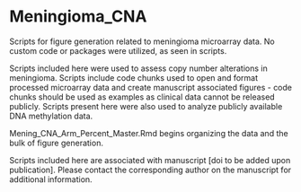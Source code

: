 # Meningioma_CNA
Scripts for figure generation related to meningioma microarray data. No custom code or packages were utilized, as seen in scripts.

Scripts included here were used to assess copy number alterations in meningioma. Scripts include code chunks used to open and format processed microarray data
and create manuscript associated figures - code chunks should be used as examples as clinical data cannot be released publicly. Scripts present here were also used to analyze publicly available DNA methylation data.

Mening_CNA_Arm_Percent_Master.Rmd begins organizing the data and the bulk of figure generation.

Scripts included here are associated with manuscript [doi to be added upon publication]. Please contact the corresponding author on the manuscript for additional information.
